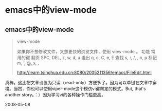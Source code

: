 # emacs中的view-mode

## emacs中的view-mode

> view-mode
> 
> 如果你不想修改文件，又想更快的浏览文件，使用 view-mode 。
> 功能 	常用的键
> 翻页 	SPC, DEL, z, w, d, u
> 退出 	q, c, C, e, E
> 查找 	s, r, /, \, n, p
> 标记 	m, ', @, x, .
> 
> http://learn.tsinghua.edu.cn:8080/2005211356/emacs/FileEdit.html

真棒。这比把文章设置为只读（read-only）方便多了。因为可以单键在文章中穿梭。当然，你也可以使用viper-mode这个模仿vi键帮定的模式。But, that's another story。：）因为学习vi的各种操作门槛更高。

2008-05-08